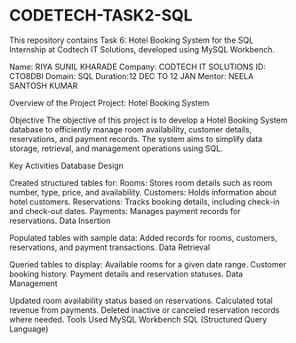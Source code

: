 # CODETECH-TASK2-SQL

This repository contains Task 6: Hotel Booking System for the SQL Internship at Codtech IT Solutions, developed using MySQL Workbench.

Name: RIYA SUNIL KHARADE
Company: CODTECH IT SOLUTIONS
ID: CTO8DBI
Domain: SQL
Duration:12 DEC TO 12 JAN
Mentor: NEELA SANTOSH KUMAR

Overview of the Project
Project: Hotel Booking System

Objective
The objective of this project is to develop a Hotel Booking System database to efficiently manage room availability, customer details, reservations, and payment records. The system aims to simplify data storage, retrieval, and management operations using SQL.

Key Activities
Database Design

Created structured tables for:
Rooms: Stores room details such as room number, type, price, and availability.
Customers: Holds information about hotel customers.
Reservations: Tracks booking details, including check-in and check-out dates.
Payments: Manages payment records for reservations.
Data Insertion

Populated tables with sample data:
Added records for rooms, customers, reservations, and payment transactions.
Data Retrieval

Queried tables to display:
Available rooms for a given date range.
Customer booking history.
Payment details and reservation statuses.
Data Management

Updated room availability status based on reservations.
Calculated total revenue from payments.
Deleted inactive or canceled reservation records where needed.
Tools Used
MySQL Workbench
SQL (Structured Query Language)
